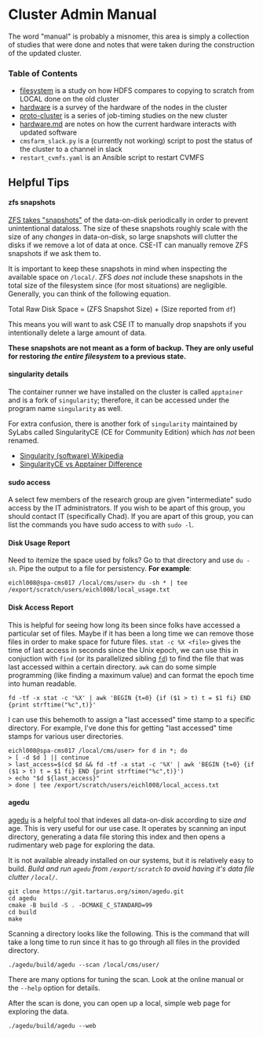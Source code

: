 # Cluster Admin Manual
The word "manual" is probably a misnomer,
this area is simply a collection of studies that were done and
notes that were taken during the construction of the updated cluster.

### Table of Contents
- [filesystem](filesystem) is a study on how HDFS compares to copying to scratch from LOCAL done on the old cluster
- [hardware](hardware) is a survey of the hardware of the nodes in the cluster
- [proto-cluster](proto-cluster) is a series of job-timing studies on the new cluster
- [hardware.md](hardware.md) are notes on how the current hardware interacts with updated software
- `cmsfarm_slack.py` is a (currently not working) script to post the status of the cluster to a channel in slack
- `restart_cvmfs.yaml` is an Ansible script to restart CVMFS

## Helpful Tips

#### zfs snapshots
[ZFS takes "snapshots"](https://docs.oracle.com/cd/E23824_01/html/821-1448/gbciq.html)
of the data-on-disk periodically in order to prevent unintentional dataloss.
The size of these snapshots roughly scale with the size of any _changes_ in data-on-disk, so large
snapshots will clutter the disks if we remove a lot of data at once. CSE-IT can manually remove ZFS
snapshots if we ask them to.

It is important to keep these snapshots in mind when inspecting the available space on `/local/`.
ZFS _does not_ include these snapshots in the total size of the filesystem since (for most situations)
are negligible. Generally, you can think of the following equation.

Total Raw Disk Space = (ZFS Snapshot Size) + (Size reported from `df`)

This means you will want to ask CSE IT to manually drop snapshots if you intentionally delete
a large amount of data.

**These snapshots are not meant as a form of backup. They are only useful for restoring _the entire
filesystem_ to a previous state.**

#### singularity details
The container runner we have installed on the cluster is called `apptainer` and is a fork of `singularity`;
therefore, it can be accessed under the program name `singularity` as well.

For extra confusion, there is another fork of `singularity` maintained by SyLabs called SingularityCE
(CE for Community Edition) which _has not_ been renamed.

- [Singularity (software) Wikipedia](https://en.wikipedia.org/wiki/Singularity_(software))
- [SingularityCE vs Apptainer Difference](https://groups.google.com/g/singularity-ce/c/WNkeJ43M6Bo)

#### sudo access
A select few members of the research group are given "intermediate" sudo access by the IT administrators.
If you wish to be apart of this group, you should contact IT (specifically Chad).
If you are apart of this group, you can list the commands you have sudo access to with `sudo -l`.

#### Disk Usage Report
Need to itemize the space used by folks? Go to that directory and use `du -sh`. Pipe the output to a file for persistency.
**For example**:
```
eichl008@spa-cms017 /local/cms/user> du -sh * | tee /export/scratch/users/eichl008/local_usage.txt 
```

#### Disk Access Report
This is helpful for seeing how long its been since folks have accessed a particular set of files.
Maybe if it has been a long time we can remove those files in order to make space for future files.
`stat -c %X <file>` gives the time of last access in seconds since the Unix epoch, we can use this
in conjuction with `find` (or its parallelized sibling [`fd`](https://github.com/sharkdp/fd)) to
find the file that was last accessed within a certain directory. `awk` can do some simple programming
(like finding a maximum value) and can format the epoch time into human readable.
```
fd -tf -x stat -c '%X' | awk 'BEGIN {t=0} {if ($1 > t) t = $1 fi} END {print strftime("%c",t)}'
```
I can use this behemoth to assign a "last accessed" time stamp to a specific directory. For example,
I've done this for getting "last accessed" time stamps for various user directories.
```
eichl008@spa-cms017 /local/cms/user> for d in *; do
> [ -d $d ] || continue
> last_access=$(cd $d && fd -tf -x stat -c '%X' | awk 'BEGIN {t=0} {if ($1 > t) t = $1 fi} END {print strftime("%c",t)}')
> echo "$d ${last_access}"
> done | tee /export/scratch/users/eichl008/local_access.txt
```

#### agedu
[agedu](https://www.chiark.greenend.org.uk/~sgtatham/agedu/manpage.html) is a helpful tool that indexes all data-on-disk according to size _and_ age.
This is very useful for our use case. It operates by scanning an input directory, generating a data file storing this index and 
then opens a rudimentary web page for exploring the data.

It is not available already installed on our systems, but it is relatively easy to build.
_Build and run `agedu` from `/export/scratch` to avoid having it's data file clutter `/local/`_.
```
git clone https://git.tartarus.org/simon/agedu.git
cd agedu
cmake -B build -S . -DCMAKE_C_STANDARD=99
cd build
make
```

Scanning a directory looks like the following.
This is the command that will take a long time to run since it has to go through all files in the provided directory.
```
./agedu/build/agedu --scan /local/cms/user/
```
There are many options for tuning the scan. Look at the online manual or the `--help` option for details.

After the scan is done, you can open up a local, simple web page for exploring the data.
```
./agedu/build/agedu --web
```
